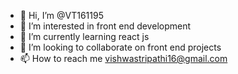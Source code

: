 - 👋 Hi, I’m @VT161195 
- 👀 I’m interested in front end development 
- 🌱 I’m currently learning react js 
- 💞️ I’m looking to collaborate on front end projects 
- 📫 How to reach me vishwastripathi16@gmail.com

<!---
VT161195/VT161195 is a ✨ special ✨ repository because its `README.md` (this file) appears on your GitHub profile.
You can click the Preview link to take a look at your changes.
--->
